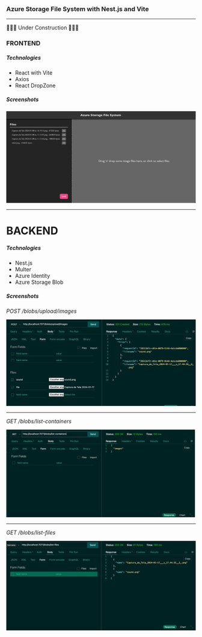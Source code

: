 ###  Azure Storage File System with Nest.js and Vite
--- 

🚧🚧🚧 Under Construction 🚧🚧🚧

### FRONTEND

##### Technologies

- React with Vite
- Axios
- React DropZone

##### Screenshots

![drag'ndropsystem](./frontend/screenshots/front.png)

---

# BACKEND

##### Technologies

- Nest.js
- Multer
- Azure Identity
- Azure Storage Blob

##### Screenshots

_POST /blobs/upload/images_

![send-files](./backend/screenshots/send_images.png)

---

_GET /blobs/list-containers_

![list-containers](./backend/screenshots/list_containers.png)

---

_GET /blobs/list-files_

![list-files](./backend/screenshots/list_blobs.png)




